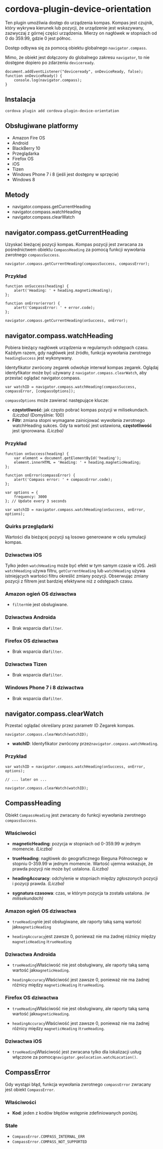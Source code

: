 <!---
    Licensed to the Apache Software Foundation (ASF) under one
    or more contributor license agreements.  See the NOTICE file
    distributed with this work for additional information
    regarding copyright ownership.  The ASF licenses this file
    to you under the Apache License, Version 2.0 (the
    "License"); you may not use this file except in compliance
    with the License.  You may obtain a copy of the License at

      http://www.apache.org/licenses/LICENSE-2.0

    Unless required by applicable law or agreed to in writing,
    software distributed under the License is distributed on an
    "AS IS" BASIS, WITHOUT WARRANTIES OR CONDITIONS OF ANY
    KIND, either express or implied.  See the License for the
    specific language governing permissions and limitations
    under the License.
-->

# cordova-plugin-device-orientation

Ten plugin umożliwia dostęp do urządzenia kompas. Kompas jest czujnik, który wykrywa kierunek lub pozycji, że urządzenie
jest wskazywany, zazwyczaj z górnej części urządzenia. Mierzy on nagłówek w stopniach od 0 do 359.99, gdzie 0 jest
północ.

Dostęp odbywa się za pomocą obiektu globalnego `navigator.compass`.

Mimo, że obiekt jest dołączony do globalnego zakresu `navigator`, to nie dostępne dopiero po zdarzeniu `deviceready`.

    document.addEventListener("deviceready", onDeviceReady, false);
    function onDeviceReady() {
        console.log(navigator.compass);
    }

## Instalacja

    cordova plugin add cordova-plugin-device-orientation

## Obsługiwane platformy

* Amazon Fire OS
* Android
* BlackBerry 10
* Przeglądarka
* Firefox OS
* iOS
* Tizen
* Windows Phone 7 i 8 (jeśli jest dostępny w sprzęcie)
* Windows 8

## Metody

* navigator.compass.getCurrentHeading
* navigator.compass.watchHeading
* navigator.compass.clearWatch

## navigator.compass.getCurrentHeading

Uzyskać bieżącej pozycji kompas. Kompas pozycji jest zwracana za pośrednictwem obiektu `CompassHeading` za pomocą
funkcji wywołania zwrotnego `compassSuccess`.

    navigator.compass.getCurrentHeading(compassSuccess, compassError);

### Przykład

    function onSuccess(heading) {
        alert('Heading: ' + heading.magneticHeading);
    };
    
    function onError(error) {
        alert('CompassError: ' + error.code);
    };
    
    navigator.compass.getCurrentHeading(onSuccess, onError);

## navigator.compass.watchHeading

Pobiera bieżący nagłówek urządzenia w regularnych odstępach czasu. Każdym razem, gdy nagłówek jest źródło, funkcja
wywołania zwrotnego `headingSuccess` jest wykonywany.

Identyfikator zwrócony zegarek odwołuje interwał kompas zegarek. Oglądaj identyfikator może być używany
z `navigator.compass.clearWatch`, aby przestać oglądać navigator.compass.

    var watchID = navigator.compass.watchHeading(compassSuccess, compassError, [compassOptions]);

`compassOptions` może zawierać następujące klucze:

* **częstotliwość**: jak często pobrać kompas pozycji w milisekundach. *(Liczba)* (Domyślnie: 100)
* **Filtr**: zmiana stopni wymagane zainicjować wywołania zwrotnego watchHeading sukces. Gdy ta wartość jest
  ustawiona, **częstotliwość** jest ignorowana. *(Liczba)*

### Przykład

    function onSuccess(heading) {
        var element = document.getElementById('heading');
        element.innerHTML = 'Heading: ' + heading.magneticHeading;
    };
    
    function onError(compassError) {
        alert('Compass error: ' + compassError.code);
    };
    
    var options = {
        frequency: 3000
    }; // Update every 3 seconds
    
    var watchID = navigator.compass.watchHeading(onSuccess, onError, options);

### Quirks przeglądarki

Wartości dla bieżącej pozycji są losowo generowane w celu symulacji kompas.

### Dziwactwa iOS

Tylko jeden `watchHeading` może być efekt w tym samym czasie w iOS. Jeśli `watchHeading` używa
filtru, `getCurrentHeading` lub `watchHeading` używa istniejących wartości filtru określić zmiany pozycji. Obserwując
zmiany pozycji z filtrem jest bardziej efektywne niż z odstępach czasu.

### Amazon ogień OS dziwactwa

* `filter`nie jest obsługiwane.

### Dziwactwa Androida

* Brak wsparcia dla`filter`.

### Firefox OS dziwactwa

* Brak wsparcia dla`filter`.

### Dziwactwa Tizen

* Brak wsparcia dla`filter`.

### Windows Phone 7 i 8 dziwactwa

* Brak wsparcia dla`filter`.

## navigator.compass.clearWatch

Przestać oglądać określany przez parametr ID Zegarek kompas.

    navigator.compass.clearWatch(watchID);

* **watchID**: Identyfikator zwrócony przez`navigator.compass.watchHeading`.

### Przykład

    var watchID = navigator.compass.watchHeading(onSuccess, onError, options);
    
    // ... later on ...
    
    navigator.compass.clearWatch(watchID);

## CompassHeading

Obiekt `CompassHeading` jest zwracany do funkcji wywołania zwrotnego `compassSuccess`.

### Właściwości

* **magneticHeading**: pozycja w stopniach od 0-359.99 w jednym momencie. *(Liczba)*

* **trueHeading**: nagłówek do geograficznego Bieguna Północnego w stopniu 0-359.99 w jednym momencie. Wartość ujemna
  wskazuje, że prawda pozycji nie może być ustalona. *(Liczba)*

* **headingAccuracy**: odchylenie w stopniach między zgłoszonych pozycji i pozycji prawda. *(Liczba)*

* **sygnatura czasowa**: czas, w którym pozycja ta została ustalona. *(w milisekundach)*

### Amazon ogień OS dziwactwa

* `trueHeading`nie jest obsługiwane, ale raporty taką samą wartość jak`magneticHeading`

* `headingAccuracy`jest zawsze 0, ponieważ nie ma żadnej różnicy między `magneticHeading` i`trueHeading`

### Dziwactwa Androida

* `trueHeading`Właściwość nie jest obsługiwany, ale raporty taką samą wartość jak`magneticHeading`.

* `headingAccuracy`Właściwość jest zawsze 0, ponieważ nie ma żadnej różnicy między `magneticHeading` i`trueHeading`.

### Firefox OS dziwactwa

* `trueHeading`Właściwość nie jest obsługiwany, ale raporty taką samą wartość jak`magneticHeading`.

* `headingAccuracy`Właściwość jest zawsze 0, ponieważ nie ma żadnej różnicy między `magneticHeading` i`trueHeading`.

### Dziwactwa iOS

* `trueHeading`Właściwość jest zwracana tylko dla lokalizacji usług włączone za
  pomocą`navigator.geolocation.watchLocation()`.

## CompassError

Gdy wystąpi błąd, funkcja wywołania zwrotnego `compassError` zwracany jest obiekt `CompassError`.

### Właściwości

* **Kod**: jeden z kodów błędów wstępnie zdefiniowanych poniżej.

### Stałe

* `CompassError.COMPASS_INTERNAL_ERR`
* `CompassError.COMPASS_NOT_SUPPORTED`
